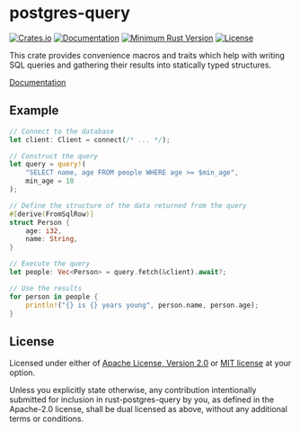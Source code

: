 
# postgres-query

[![Crates.io](https://img.shields.io/crates/v/postgres_query)](https://crates.io/crates/postgres-query)
[![Documentation](https://docs.rs/postgres_query/badge.svg)](https://docs.rs/postgres_query)
[![Minimum Rust Version](https://img.shields.io/badge/rustc-1.39%2B-orange)](https://www.rust-lang.org/)
[![License](https://img.shields.io/crates/l/postgres_query)](#license)

This crate provides convenience macros and traits which help with writing SQL
queries and gathering their results into statically typed structures.

[Documentation](https://docs.rs/postgres_query)

## Example

```rust
// Connect to the database
let client: Client = connect(/* ... */);

// Construct the query
let query = query!(
    "SELECT name, age FROM people WHERE age >= $min_age",
    min_age = 18
);

// Define the structure of the data returned from the query
#[derive(FromSqlRow)]
struct Person {
    age: i32,
    name: String,
}

// Execute the query
let people: Vec<Person> = query.fetch(&client).await?;

// Use the results
for person in people {
    println!("{} is {} years young", person.name, person.age);
}
```


## License

Licensed under either of <a href="LICENSE-APACHE">Apache License, Version
2.0</a> or <a href="LICENSE-MIT">MIT license</a> at your option.

Unless you explicitly state otherwise, any contribution intentionally submitted
for inclusion in rust-postgres-query by you, as defined in the Apache-2.0
license, shall be dual licensed as above, without any additional terms or
conditions.

